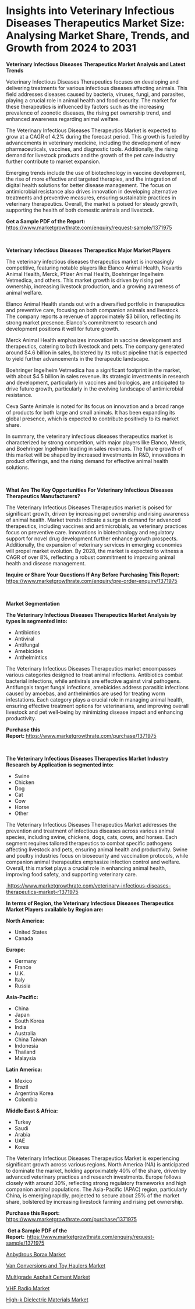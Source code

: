 <p><h1>Insights into Veterinary Infectious Diseases Therapeutics Market Size: Analysing Market Share, Trends, and Growth from 2024 to 2031</h1></p><p><strong>Veterinary Infectious Diseases Therapeutics Market Analysis and Latest Trends</strong></p>
<p><p>Veterinary Infectious Diseases Therapeutics focuses on developing and delivering treatments for various infectious diseases affecting animals. This field addresses diseases caused by bacteria, viruses, fungi, and parasites, playing a crucial role in animal health and food security. The market for these therapeutics is influenced by factors such as the increasing prevalence of zoonotic diseases, the rising pet ownership trend, and enhanced awareness regarding animal welfare.</p><p>The Veterinary Infectious Diseases Therapeutics Market is expected to grow at a CAGR of 4.2% during the forecast period. This growth is fueled by advancements in veterinary medicine, including the development of new pharmaceuticals, vaccines, and diagnostic tools. Additionally, the rising demand for livestock products and the growth of the pet care industry further contribute to market expansion. </p><p>Emerging trends include the use of biotechnology in vaccine development, the rise of more effective and targeted therapies, and the integration of digital health solutions for better disease management. The focus on antimicrobial resistance also drives innovation in developing alternative treatments and preventive measures, ensuring sustainable practices in veterinary therapeutics. Overall, the market is poised for steady growth, supporting the health of both domestic animals and livestock.</p></p>
<p><strong>Get a Sample PDF of the Report:&nbsp;</strong> <a href="https://www.marketgrowthrate.com/enquiry/request-sample/1371975">https://www.marketgrowthrate.com/enquiry/request-sample/1371975</a></p>
<p>&nbsp;</p>
<p><strong>Veterinary Infectious Diseases Therapeutics Major Market Players</strong></p>
<p><p>The veterinary infectious diseases therapeutics market is increasingly competitive, featuring notable players like Elanco Animal Health, Novartis Animal Health, Merck, Pfizer Animal Health, Boehringer Ingelheim Vetmedica, and others. This market growth is driven by rising pet ownership, increasing livestock production, and a growing awareness of animal welfare.</p><p>Elanco Animal Health stands out with a diversified portfolio in therapeutics and preventive care, focusing on both companion animals and livestock. The company reports a revenue of approximately $3 billion, reflecting its strong market presence. Elanco's commitment to research and development positions it well for future growth.</p><p>Merck Animal Health emphasizes innovation in vaccine development and therapeutics, catering to both livestock and pets. The company generated around $4.6 billion in sales, bolstered by its robust pipeline that is expected to yield further advancements in the therapeutic landscape.</p><p>Boehringer Ingelheim Vetmedica has a significant footprint in the market, with about $4.5 billion in sales revenue. Its strategic investments in research and development, particularly in vaccines and biologics, are anticipated to drive future growth, particularly in the evolving landscape of antimicrobial resistance.</p><p>Ceva Sante Animale is noted for its focus on innovation and a broad range of products for both large and small animals. It has been expanding its global presence, which is expected to contribute positively to its market share.</p><p>In summary, the veterinary infectious diseases therapeutics market is characterized by strong competition, with major players like Elanco, Merck, and Boehringer Ingelheim leading in sales revenues. The future growth of this market will be shaped by increased investments in R&D, innovations in product offerings, and the rising demand for effective animal health solutions.</p></p>
<p>&nbsp;</p>
<p><strong>What Are The Key Opportunities For Veterinary Infectious Diseases Therapeutics Manufacturers?</strong></p>
<p><p>The Veterinary Infectious Diseases Therapeutics market is poised for significant growth, driven by increasing pet ownership and rising awareness of animal health. Market trends indicate a surge in demand for advanced therapeutics, including vaccines and antimicrobials, as veterinary practices focus on preventive care. Innovations in biotechnology and regulatory support for novel drug development further enhance growth prospects. Additionally, the expansion of veterinary services in emerging economies will propel market evolution. By 2028, the market is expected to witness a CAGR of over 8%, reflecting a robust commitment to improving animal health and disease management.</p></p>
<p><strong>Inquire or Share Your Questions If Any Before Purchasing This Report:</strong> <a href="https://www.marketgrowthrate.com/enquiry/pre-order-enquiry/1371975">https://www.marketgrowthrate.com/enquiry/pre-order-enquiry/1371975</a></p>
<p>&nbsp;</p>
<p><strong>Market Segmentation</strong></p>
<p><strong>The Veterinary Infectious Diseases Therapeutics Market Analysis by types is segmented into:</strong></p>
<p><ul><li>Antibiotics</li><li>Antiviral</li><li>Antifungal</li><li>Amebicides</li><li>Anthelmintics</li></ul></p>
<p><p>The Veterinary Infectious Diseases Therapeutics market encompasses various categories designed to treat animal infections. Antibiotics combat bacterial infections, while antivirals are effective against viral pathogens. Antifungals target fungal infections, amebicides address parasitic infections caused by amoebas, and anthelmintics are used for treating worm infestations. Each category plays a crucial role in managing animal health, ensuring effective treatment options for veterinarians, and improving overall livestock and pet well-being by minimizing disease impact and enhancing productivity.</p></p>
<p><strong>Purchase this Report:&nbsp;</strong><a href="https://www.marketgrowthrate.com/purchase/1371975">https://www.marketgrowthrate.com/purchase/1371975</a></p>
<p>&nbsp;</p>
<p><strong>The Veterinary Infectious Diseases Therapeutics Market Industry Research by Application is segmented into:</strong></p>
<p><ul><li>Swine</li><li>Chicken</li><li>Dog</li><li>Cat</li><li>Cow</li><li>Horse</li><li>Other</li></ul></p>
<p><p>The Veterinary Infectious Diseases Therapeutics Market addresses the prevention and treatment of infectious diseases across various animal species, including swine, chickens, dogs, cats, cows, and horses. Each segment requires tailored therapeutics to combat specific pathogens affecting livestock and pets, ensuring animal health and productivity. Swine and poultry industries focus on biosecurity and vaccination protocols, while companion animal therapeutics emphasize infection control and welfare. Overall, this market plays a crucial role in enhancing animal health, improving food safety, and supporting veterinary care.</p></p>
<p><a href="https://www.marketgrowthrate.com/veterinary-infectious-diseases-therapeutics-market-r1371975">&nbsp;https://www.marketgrowthrate.com/veterinary-infectious-diseases-therapeutics-market-r1371975</a></p>
<p><strong>In terms of Region, the Veterinary Infectious Diseases Therapeutics Market Players available by Region are:</strong></p>
<p>
    <p> <strong> North America: </strong>
        <ul>
            <li>United States</li>
            <li>Canada</li>
        </ul>
        </p> 
    <p> <strong> Europe: </strong>
        <ul>
            <li>Germany</li>
            <li>France</li>
            <li>U.K.</li>
            <li>Italy</li>
            <li>Russia</li>
        </ul>
        </p> 
    <p> <strong> Asia-Pacific: </strong>
        <ul>
            <li>China</li>
            <li>Japan</li>
            <li>South Korea</li>
            <li>India</li>
            <li>Australia</li>
            <li>China Taiwan</li>
            <li>Indonesia</li>
            <li>Thailand</li>
            <li>Malaysia</li>
        </ul>
        </p> 
    <p> <strong> Latin America: </strong>
        <ul>
            <li>Mexico</li>
            <li>Brazil</li>
            <li>Argentina Korea</li>
            <li>Colombia</li>
        </ul>
        </p> 
    <p> <strong> Middle East & Africa: </strong>
        <ul>
            <li>Turkey</li>
            <li>Saudi</li>
            <li>Arabia</li>
            <li>UAE</li>
            <li>Korea</li>
        </ul>
    </p>
    </p>
<p><p>The Veterinary Infectious Diseases Therapeutics Market is experiencing significant growth across various regions. North America (NA) is anticipated to dominate the market, holding approximately 40% of the share, driven by advanced veterinary practices and research investments. Europe follows closely with around 30%, reflecting strong regulatory frameworks and high companion animal populations. The Asia-Pacific (APAC) region, particularly China, is emerging rapidly, projected to secure about 25% of the market share, bolstered by increasing livestock farming and rising pet ownership.</p></p>
<p><strong>Purchase this Report: </strong><a href="https://www.marketgrowthrate.com/purchase/1371975">https://www.marketgrowthrate.com/purchase/1371975</a></p>
<p>&nbsp;<strong>Get a Sample PDF of the Report:&nbsp;&nbsp;</strong><a href="https://www.marketgrowthrate.com/enquiry/request-sample/1371975">https://www.marketgrowthrate.com/enquiry/request-sample/1371975</a></p>
<p><strong></strong></p>
<p><p><a href="https://issuu.com/reportprime-2/docs/anbydrous-borax-market-size-2030.pp_f91494f4e478c3">Anbydrous Borax Market</a></p><p><a href="https://github.com/mahnoor2003/Market-Research-Report-List-6/blob/main/van-conversions-and-toy-haulers-market.md">Van Conversions and Toy Haulers Market</a></p><p><a href="https://medium.com/@khairinauzunul_10076/what-innovations-and-market-trends-are-shaping-the-multigrade-asphalt-cement-market-cdfcf866068e">Multigrade Asphalt Cement Market</a></p><p><a href="https://www.linkedin.com/pulse/vhf-radio-market-size-growing-cagr-129-report-covers-analysis-htgue?trackingId=qgvMfbNTRtOc5Vd6fGpoOQ%3D%3D">VHF Radio Market</a></p><p><a href="https://medium.com/@khairinauzunul_10076/high-k-dielectric-materials-market-industry-trends-and-forecast-for-period-from-2024-to-2031-9e3f78d60c9d?postPublishedType=repub">High-k Dielectric Materials Market</a></p></p>